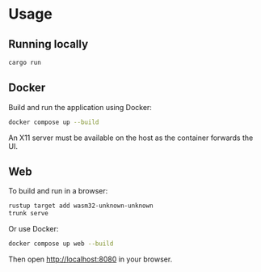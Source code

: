 # Usage

## Running locally

```bash
cargo run
```

## Docker

Build and run the application using Docker:

```bash
docker compose up --build
```

An X11 server must be available on the host as the container forwards the UI.

## Web

To build and run in a browser:

```bash
rustup target add wasm32-unknown-unknown
trunk serve
```

Or use Docker:

```bash
docker compose up web --build
```

Then open <http://localhost:8080> in your browser.
